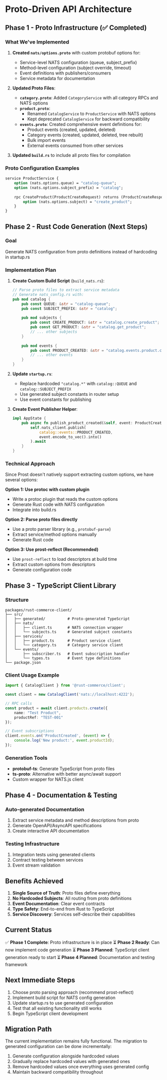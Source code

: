 # Proto-Driven API Architecture

## Phase 1 - Proto Infrastructure (✅ Completed)

### What We've Implemented

1. **Created `nats/options.proto`** with custom protobuf options for:
   - Service-level NATS configuration (queue, subject_prefix)
   - Method-level configuration (subject override, timeout)
   - Event definitions with publishers/consumers
   - Service metadata for documentation

2. **Updated Proto Files**:
   - **`category.proto`**: Added `CategoryService` with all category RPCs and NATS options
   - **`product.proto`**: 
     - Renamed `CatalogService` to `ProductService` with NATS options
     - Kept deprecated `CatalogService` for backward compatibility
   - **`events.proto`**: Created comprehensive event definitions for:
     - Product events (created, updated, deleted)
     - Category events (created, updated, deleted, tree rebuilt)
     - Bulk import events
     - External events consumed from other services

3. **Updated `build.rs`** to include all proto files for compilation

### Proto Configuration Examples

```proto
service ProductService {
    option (nats.options.queue) = "catalog-queue";
    option (nats.options.subject_prefix) = "catalog";
    
    rpc CreateProduct(ProductCreateRequest) returns (ProductCreateResponse) {
        option (nats.options.subject) = "create_product";
    }
}
```

## Phase 2 - Rust Code Generation (Next Steps)

### Goal
Generate NATS configuration from proto definitions instead of hardcoding in startup.rs

### Implementation Plan

1. **Create Custom Build Script** (`build_nats.rs`):
   ```rust
   // Parse proto files to extract service metadata
   // Generate nats_config.rs with:
   pub mod catalog {
       pub const QUEUE: &str = "catalog-queue";
       pub const SUBJECT_PREFIX: &str = "catalog";
       
       pub mod subjects {
           pub const CREATE_PRODUCT: &str = "catalog.create_product";
           pub const GET_PRODUCT: &str = "catalog.get_product";
           // ... other subjects
       }
       
       pub mod events {
           pub const PRODUCT_CREATED: &str = "catalog.events.product.created";
           // ... other events
       }
   }
   ```

2. **Update `startup.rs`**:
   - Replace hardcoded `"catalog.*"` with `catalog::QUEUE` and `catalog::SUBJECT_PREFIX`
   - Use generated subject constants in router setup
   - Use event constants for publishing

3. **Create Event Publisher Helper**:
   ```rust
   impl AppState {
       pub async fn publish_product_created(&self, event: ProductCreatedEvent) {
           self.nats_client.publish(
               catalog::events::PRODUCT_CREATED,
               event.encode_to_vec().into()
           ).await
       }
   }
   ```

### Technical Approach

Since Prost doesn't natively support extracting custom options, we have several options:

**Option 1: Use protoc with custom plugin**
- Write a protoc plugin that reads the custom options
- Generate Rust code with NATS configuration
- Integrate into build.rs

**Option 2: Parse proto files directly**
- Use a proto parser library (e.g., `protobuf-parse`)
- Extract service/method options manually
- Generate Rust code

**Option 3: Use prost-reflect (Recommended)**
- Use `prost-reflect` to load descriptors at build time
- Extract custom options from descriptors
- Generate configuration code

## Phase 3 - TypeScript Client Library

### Structure
```
packages/rust-commerce-client/
├── src/
│   ├── generated/          # Proto-generated TypeScript
│   ├── nats/
│   │   ├── client.ts       # NATS connection wrapper
│   │   └── subjects.ts     # Generated subject constants
│   ├── services/
│   │   ├── product.ts      # Product service client
│   │   └── category.ts     # Category service client
│   └── events/
│       ├── subscriber.ts   # Event subscription handler
│       └── types.ts        # Event type definitions
└── package.json
```

### Client Usage Example
```typescript
import { CatalogClient } from '@rust-commerce/client';

const client = new CatalogClient('nats://localhost:4222');

// RPC calls
const product = await client.products.create({
    name: "Test Product",
    productRef: "TEST-001"
});

// Event subscriptions
client.events.on('ProductCreated', (event) => {
    console.log('New product:', event.productId);
});
```

### Generation Tools
- **protobuf-ts**: Generate TypeScript from proto files
- **ts-proto**: Alternative with better async/await support
- Custom wrapper for NATS.js client

## Phase 4 - Documentation & Testing

### Auto-generated Documentation
1. Extract service metadata and method descriptions from proto
2. Generate OpenAPI/AsyncAPI specifications
3. Create interactive API documentation

### Testing Infrastructure
1. Integration tests using generated clients
2. Contract testing between services
3. Event stream validation

## Benefits Achieved

1. **Single Source of Truth**: Proto files define everything
2. **No Hardcoded Subjects**: All routing from proto definitions
3. **Event Documentation**: Clear event contracts
4. **Type Safety**: End-to-end from Rust to TypeScript
5. **Service Discovery**: Services self-describe their capabilities

## Current Status

✅ **Phase 1 Complete**: Proto infrastructure is in place
⏳ **Phase 2 Ready**: Can now implement code generation
⏳ **Phase 3 Planned**: TypeScript client generation ready to start
⏳ **Phase 4 Planned**: Documentation and testing framework

## Next Immediate Steps

1. Choose proto parsing approach (recommend prost-reflect)
2. Implement build script for NATS config generation
3. Update startup.rs to use generated configuration
4. Test that all existing functionality still works
5. Begin TypeScript client development

## Migration Path

The current implementation remains fully functional. The migration to generated configuration can be done incrementally:

1. Generate configuration alongside hardcoded values
2. Gradually replace hardcoded values with generated ones
3. Remove hardcoded values once everything uses generated config
4. Maintain backward compatibility throughout